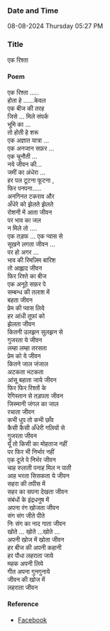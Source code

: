 ### Date and Time

08-08-2024 Thursday 05:27 PM

### Title

एक रिश्ता

#### Poem

एक रिश्ता ..... <br />
होता हे ......केवल <br />
एक बीज की तरह <br />
जिसे ... मिले संपर्क <br />
भूमि का ... <br />
तो होती हे शरू <br />
एक अज्ञात यात्रा ... <br />
एक अनजान सफ़र ... <br />
एक चुनौती ... <br />
नये जीवन की... <br />
जमीं का अंधेरा ... <br />
हर पल टूटना फूटना , <br />
फिर पनपना..... <br />
अनगिनत टकराव और <br />
अँधेरे को झेलते झेलते <br />
रोशनी में आता जीवन <br />
पर भाव का जल <br />
न मिले तो .... <br />
एक तड़फ ... एक प्यास से <br />
सूखने लगता जीवन ... <br />
पर हो अगर ... <br />
भाव की रिमज़िम बारिश <br />
तो आह्लाद जीवन <br />
फिर रिश्ते का बीज <br />
एक अनूठे सफ़र पे <br />
सम्बन्ध की तलाश में <br />
बहता जीवन <br />
प्रेम की प्यास लिये <br />
हर आंधी तूफां को <br />
झेलता जीवन <br />
कितनी उलझन सुलझन से <br />
गुजरता ये जीवन <br />
लम्हा लम्हा तरसता <br />
प्रेम को ये जीवन <br />
कितने जाल जंजाल <br />
अटकता भटकता <br />
आंसू बहाता जाये जीवन <br />
फिर फिर रिश्तों के <br />
रेगिस्तान से तड़पता जीवन <br />
जिस्मानी जंगल का जाल <br />
रचाता जीवन <br />
कभी धुप तो कभी छाँव <br />
कैसी कैसी अँधेरी गलियों से <br />
गुजरता जीवन <br />
यूँ तो किसी का मोहताज नहीं <br />
पर फिर भी निर्भार नहीं <br />
एक दूजे पे निर्भर जीवन <br />
चाह रुलाती पनाह मिल न पाती <br />
आह भरता सिसकता ये जीवन <br />
सहरा की तपीस में <br />
सहर का सपना देखता जीवन <br />
संबंधों के इंद्रधनुष में <br />
अपना रंग खोजता जीवन <br />
संग संग जीते पीते <br />
निः संग का नाद गाता जीवन <br />
खोते ... खोते ...खोते ... <br />
अपनी खोज में खोता जीवन <br />
हर बीज की अपनी कहानी <br />
हर पौधा लहराता जाये <br />
महक अपनी लिये <br />
गीत अपना गुनगुनाये <br />
जीवन की खोज में <br />
लहराता जीवन

#### Reference

* [Facebook](https://www.facebook.com/share/v/rTqfM66wzrNZDrur/?mibextid=xfxF2i)
